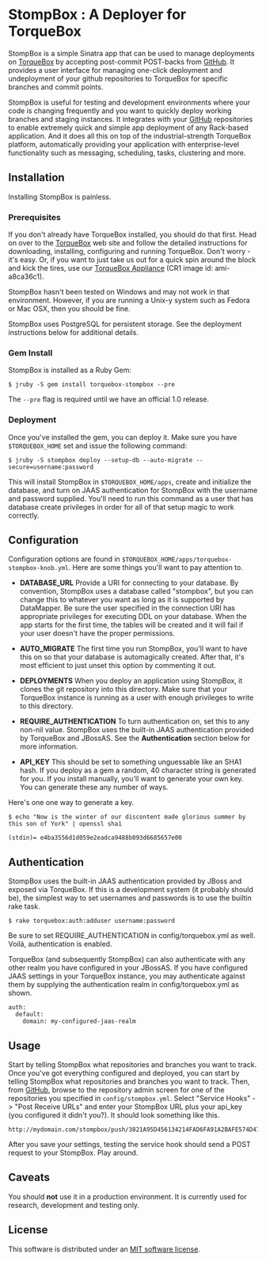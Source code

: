 # StompBox : A Deployer for TorqueBox

StompBox is a simple Sinatra app that can be used to manage deployments on
[TorqueBox][torquebox] by accepting post-commit POST-backs from [GitHub][github].
It provides a user interface for managing one-click deployment and undeployment
of your github repositories to TorqueBox for specific branches and commit
points.

StompBox is useful for testing and development environments where your code is
changing frequently and you want to quickly deploy working branches and staging
instances.  It integrates with your [GitHub][github] repositories to enable
extremely quick and simple app deployment of any Rack-based application.  And
it does all this on top of the industrial-strength TorqueBox platform,
automatically providing your application with enterprise-level functionality
such as messaging, scheduling, tasks, clustering and more.

## Installation

Installing StompBox is painless.

### Prerequisites

If you don't already have TorqueBox installed, you should do that first.  Head
on over to the [TorqueBox][torquebox] web site and follow the detailed
instructions for downloading, installing, configuring and running TorqueBox.
Don't worry - it's easy. Or, if you want to just take us out for a quick spin
around the block and kick the tires, use our [TorqueBox Appliance][appliance]
(CR1 image id: ami-a8ca36c1). 

StompBox hasn't been tested on Windows and may not work in that environment.
However, if you are running a Unix-y system such as Fedora or Mac OSX, then you
should be fine.  

StompBox uses PostgreSQL for persistent storage.  See the deployment
instructions below for additional details.

### Gem Install

StompBox is installed as a Ruby Gem:

    $ jruby -S gem install torquebox-stompbox --pre

The `--pre` flag is required until we have an official 1.0 release.  

### Deployment

Once you've installed the gem, you can deploy it.  Make sure you have
`$TORQUEBOX_HOME` set and issue the following command:

    $ jruby -S stompbox deploy --setup-db --auto-migrate --secure=username:password

This will install StompBox in `$TORQUEBOX_HOME/apps`, create and initialize the
database, and turn on JAAS authentication for StompBox with the username and
password supplied.  You'll need to run this command as a user that has database
create privileges in order for all of that setup magic to work correctly.

    
## Configuration

Configuration options are found in
`$TORQUEBOX_HOME/apps/torquebox-stompbox-knob.yml`.  Here are some things
you'll want to pay attention to.

* **DATABASE_URL** Provide a URI for connecting to your database.  By convention,
  StompBox uses a database called "stompbox", but you can change this to
  whatever you want as long as it is supported by DataMapper. Be sure the user
  specified in the connection URI has appropriate privileges for executing DDL
  on your database. When the app starts for the first time, the tables will be
  created and it will fail if your user doesn't have the proper permissions.

* **AUTO_MIGRATE** The first time you run StompBox, you'll want to have this on
  so that your database is automagically created.  After that, it's most efficient
  to just unset this option by commenting it out.

* **DEPLOYMENTS** When you deploy an application using StompBox, it clones the
  git repository into this directory. Make sure that your TorqueBox instance is
  running as a user with enough privileges to write to this directory.  

* **REQUIRE_AUTHENTICATION** To turn authentication on, set this to any non-nil
  value.  StompBox uses the built-in JAAS authentication provided by TorqueBox and
  JBossAS.  See the **Authentication** section below for more information.

* **API_KEY** This should be set to something unguessable like an SHA1 hash.
  If you deploy as a gem a random, 40 character string is generated for you.
  If you install manually, you'll want to generate your own key.  You can
  generate these any number of ways. 
  
Here's one one way to generate a key.

    $ echo "Now is the winter of our discontent made glorious summer by this son of York" | openssl sha1
    
    (stdin)= e4ba3556d1d059e2eadca9488b093d6685657e00

## Authentication

StompBox uses the built-in JAAS authentication provided by JBoss and exposed
via TorqueBox.  If this is a development system (it probably should be), the
simplest way to set usernames and passwords is to use the builtin rake task.

    $ rake torquebox:auth:adduser username:password

Be sure to set REQUIRE_AUTHENTICATION in config/torquebox.yml as well.
Voilá, authentication is enabled.

TorqueBox (and subsequently StompBox) can also authenticate with any other
realm you have configured in your JBossAS. If you have configured JAAS settings
in your TorqueBox instance, you may authenticate against them by supplying
the authentication realm in config/torquebox.yml as shown.

    auth:
      default:
        domain: my-configured-jaas-realm
    
## Usage

Start by telling StompBox what repositories and branches you want to track.
Once you've got everything configured and deployed, you can start by telling
StompBox what repositories and branches you want to track. Then, from
[GitHub][github], browse to the repository admin screen for one of the
repositories you specified in `config/stompbox.yml`. Select "Service Hooks" ->
"Post Receive URLs" and enter your StompBox URL plus your api_key (you
configured it didn't you?).  It should look something like this.

    http://mydomain.com/stompbox/push/3821A95D456134214FAD6FA91A2BAFE574D47151
    
After you save your settings, testing the service hook should send a POST
request to your StompBox.  Play around. 

## Caveats

You should **not** use it in a production environment.  It is currently used
for research, development and testing only.  

## License

This software is distributed under an [MIT software license][license].

[torquebox]: http://torquebox.org "TorqueBox"
[appliance]: http://github.com/torquebox/torquebox-appliances "TorqueBox Appliances on GitHub"
[github]: https://github.com "GitHub"
[license]: 'LICENSE.txt' "MIT License"
